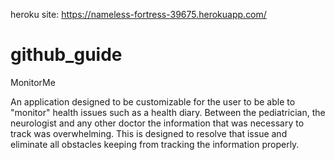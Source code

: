 heroku site: https://nameless-fortress-39675.herokuapp.com/

# github_guide


MonitorMe

An application designed to be customizable for the user to be able to "monitor" health issues such as a health diary.
Between the pediatrician, the neurologist and any other doctor the information that was necessary to track was overwhelming. This is designed to resolve that issue and eliminate all obstacles keeping from tracking the information properly. 

